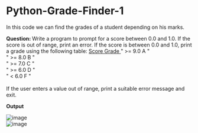 # Python-Grade-Finder-1
In this code we can find the grades of a student depending on his marks.

<b>Question: </b> Write a program to prompt for a score between 0.0 and 1.0. If the score is out of range, print an error. If the score is between 0.0 and 1.0, print a grade using the following table:
  <u>Score Grade </u>
 " >= 9.0 A "<br>
 " >= 8.0 B "<br>
 " >= 7.0 C "<br>
 " >= 6.0 D "<br>
 " < 6.0 F "<br>
   <br>
If the user enters a value out of range, print a suitable error message and exit.

<b>Output </b>
<br>

![image](https://user-images.githubusercontent.com/88791643/135204865-f3e3050d-69d1-4290-8f15-5e93eb1d2189.png)
<br>
![image](https://user-images.githubusercontent.com/88791643/135205001-82196811-2f4e-4f4f-90cc-d16df35e04f7.png)
